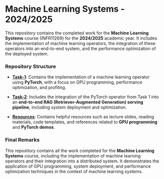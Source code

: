 # Machine Learning Systems - 2024/2025

This repository contains the completed work for the **Machine Learning Systems** course (INFR11269) for the **2024/2025** academic year. It includes the implementation of machine learning operators, the integration of these operators into an end-to-end system, and the performance optimization of the deployed system.

### Repository Structure

- **[Task-1](./task-1)**: Contains the implementation of a machine learning operator using **PyTorch**, with a focus on GPU programming, performance optimization, and profiling.
  
- **[Task-2](./task-2)**: Includes the integration of the PyTorch operator from Task 1 into an **end-to-end RAG (Retriever-Augmented Generation) serving pipeline**, including system deployment and optimization.

- **[Resources](./resources)**: Contains helpful resources such as lecture slides, reading materials, code templates, and references related to **GPU programming** and **PyTorch demos**.

### Final Remarks

This repository contains all the work completed for the **Machine Learning Systems** course, including the implementation of machine learning operators and their integration into a distributed system. It demonstrates the application of GPU programming, system deployment, and performance optimization techniques in the context of machine learning systems.